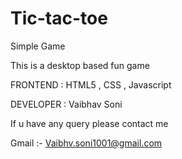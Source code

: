# Tic-tac-toe
Simple Game

This is a desktop based fun game

FRONTEND : HTML5 , CSS , Javascript

DEVELOPER : Vaibhav Soni

If u have any query please contact me 

Gmail :- Vaibhv.soni1001@gmail.com
